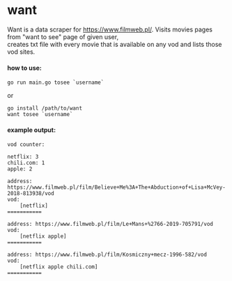 # want
Want is a data scraper for https://www.filmweb.pl/. Visits movies pages from "want to see" page of given user,  
creates txt file with every movie that is available on any vod and lists those vod sites.

#### how to use:
```
go run main.go tosee `username`
```
or
```
go install /path/to/want
want tosee `username`
```

#### example output:
```
vod counter:

netflix: 3
chili.com: 1
apple: 2

address: https://www.filmweb.pl/film/Believe+Me%3A+The+Abduction+of+Lisa+McVey-2018-813938/vod
vod:
	[netflix]
===========

address: https://www.filmweb.pl/film/Le+Mans+%2766-2019-705791/vod
vod:
	[netflix apple]
===========

address: https://www.filmweb.pl/film/Kosmiczny+mecz-1996-582/vod
vod:
	[netflix apple chili.com]
===========
```
